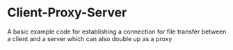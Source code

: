 # Client-Proxy-Server
A basic example code for establishing a connection for file transfer between a client and a server which can also double up as a proxy
